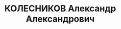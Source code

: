 ---
title: КОЛЕСНИКОВ Александр Александрович
description: '1902, смт Новоолександрівка Краснодонського р-ну, українець, член ВКП(б),
  освіта середня, прож.: м. Перевальськ, завідуючий Центральними електромеханічними
  майстернями тресту «Перевальськвугілля»

  Військовою колегією Верховного суду СРСР 3 грудня 1937 р. засуджений до розстрілу.

  Реабілітований у 1958 р.'
---